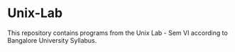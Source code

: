 # Unix-Lab
This repository contains programs from the Unix Lab - Sem VI according to Bangalore University Syllabus.
